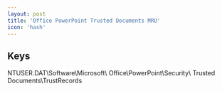 ```yaml
---
layout: post
title: 'Office PowerPoint Trusted Documents MRU'
icon: 'hash'
---
```


## Keys

NTUSER.DAT\Software\Microsoft\ Office\PowerPoint\Security\ Trusted Documents\TrustRecords

